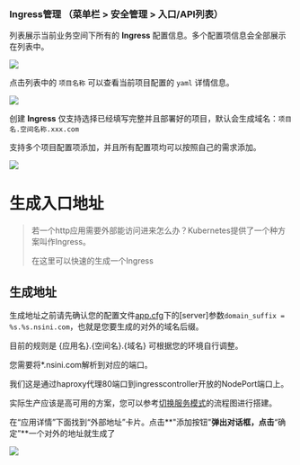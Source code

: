 ### Ingress管理 （菜单栏 > 安全管理 > 入口/API列表）

列表展示当前业务空间下所有的 **Ingress** 配置信息。多个配置项信息会全部展示在列表中。

![](http://source.qiniu.cnd.nsini.com/images/2019/08/9e/a8/04/20190826-393ed225de4b40360cd73bc0a8a9e86d.jpeg)

点击列表中的 `项目名称` 可以查看当前项目配置的 `yaml` 详情信息。

![](http://source.qiniu.cnd.nsini.com/images/2019/08/d9/9e/f3/20190823-8755bea82c0534b0f34880939e9d9d19.jpeg)



创建 **Ingress** 仅支持选择已经填写完整并且部署好的项目，默认会生成域名：`项目名.空间名称.xxx.com`  

支持多个项目配置项添加，并且所有配置项均可以按照自己的需求添加。

![](http://source.qiniu.cnd.nsini.com/images/2019/08/92/1f/ef/20190826-555ef9b42281f3f9eadaa64f1fc9208e.jpeg)

# 生成入口地址

> 若一个http应用需要外部能访问进来怎么办？Kubernetes提供了一个种方案叫作Ingress。
>
> 在这里可以快速的生成一个Ingress

## 生成地址

生成地址之前请先确认您的配置文件[app.cfg](../../start/config.md)下的[server]参数`domain_suffix = %s.%s.nsini.com`，也就是您要生成的对外的域名后缀。

目前的规则是 {应用名}.{空间名}.{域名} 可根据您的环境自行调整。

您需要将*.nsini.com解析到对应的端口。

我们这是通过haproxy代理80端口到ingresscontroller开放的NodePort端口上。

实际生产应该是高可用的方案，您可以参考[切换服务模式](mesh.md)的流程图进行搭建。

在“应用详情”下面找到“外部地址”卡片。点击**"添加按钮"**弹出对话框，点击**“确定”**一个对外的地址就生成了

![](http://source.qiniu.cnd.nsini.com/images/2019/08/37/7e/8c/20190823-8891fa9c5bf4cf2987e991657ec373ed.jpeg?imageView2/2/w/1280/interlace/0/q/70)
